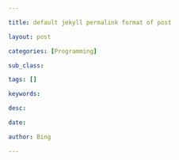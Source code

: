 ```yaml
---

title: default jekyll permalink format of post

layout: post

categories: [Programming]

sub_class:

tags: []

keywords:

desc:

date:

author: Bing

---
```

